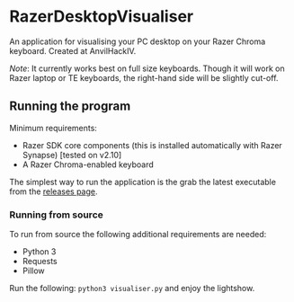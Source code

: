# RazerDesktopVisualiser
An application for visualising your PC desktop on your Razer Chroma keyboard. Created at AnvilHackIV.

*Note*: It currently works best on full size keyboards. Though it will work on Razer laptop or TE keyboards, the right-hand side will be slightly cut-off.

## Running the program
Minimum requirements:
- Razer SDK core components (this is installed automatically with Razer Synapse) [tested on v2.10]  
- A Razer Chroma-enabled keyboard

The simplest way to run the application is the grab the latest executable from the [releases page](https://github.com/amrishparmar/RazerDesktopVisualiser/releases).

### Running from source
To run from source the following additional requirements are needed:
- Python 3
- Requests
- Pillow

Run the following: `python3 visualiser.py` and enjoy the lightshow.

